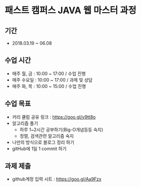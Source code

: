 패스트 캠퍼스 JAVA 웹 마스터 과정
=============

기간
-------------
* 2018.03.19 ~ 06.08

수업 시간
-------------
* 매주 월, 금 : 10:00 ~ 17:00 / 수업 진행
* 매주 수요일 : 10:00 ~ 17:00 / 과제 및 상담
* 매주 화, 목 : 10:00 ~ 15:00 / 수업 진행

수업 목표
-------------
* 커리 큘럼 공유 링크 : https://goo.gl/y9tt8o
* 알고리즘 풀기
  * 하루 1~2시간 공부하기(Big-O개념등등 숙지)
  * 정렬, 검색관련 알고리즘 숙지
* 나만의 방식으로 블로그 정리 하기
* gitHub에 1일 1 commit 하기

과제 제출
-------------
* github계정 입력 시트 : https://goo.gl/Aa9Fzx

